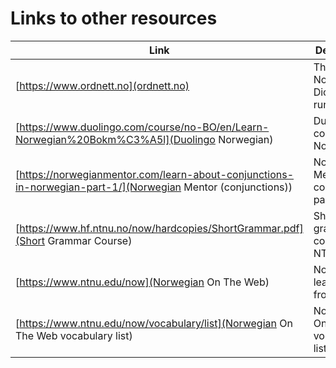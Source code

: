 # Links to other resources

| Link | Description |
| --- | --- |
| [https://www.ordnett.no](ordnett.no) | The Norwegian Dictionary run by UiB |
| [https://www.duolingo.com/course/no-BO/en/Learn-Norwegian%20Bokm%C3%A5l](Duolingo Norwegian) | Duoloingo course in Norwegian |
| [https://norwegianmentor.com/learn-about-conjunctions-in-norwegian-part-1/](Norwegian Mentor (conjunctions)) | Norwegian Mentor conjunctions page |
| [https://www.hf.ntnu.no/now/hardcopies/ShortGrammar.pdf](Short Grammar Course) | Short grammar course from NTNU |
| [https://www.ntnu.edu/now](Norwegian On The Web) | Norwegian learning from NTNU |
| [https://www.ntnu.edu/now/vocabulary/list](Norwegian On The Web vocabulary list) | Norwegian On The Web vocabulary list |

